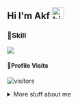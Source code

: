 

<!--
**AKF01Ltd/AKF01Ltd** is a ✨ _special_ ✨ repository because its `README.md` (this file) appears on your GitHub profile.
-->
## Hi I'm Akf <img src="https://user-images.githubusercontent.com/1303154/88677602-1635ba80-d120-11ea-84d8-d263ba5fc3c0.gif" width="28px" alt="hi">

### 🚀Skill
<p>
    <img src="https://img.shields.io/badge/Python-3776AB?style=for-the-badge&logo=python&logoColor=white" />
</p>


#### 🌟Profile Visits 

![visitors](https://visitor-badge.glitch.me/badge?page_id=AKF01Ltd)

<details>
<summary>
  More stuff about me
</summary>

<br >

#### Github Stats

![Ipenywis's github stats](https://github-readme-stats.vercel.app/api?username=AKF01Ltd&count_private=true&theme=tokyonight&hide=contribs,prs)

</details>
